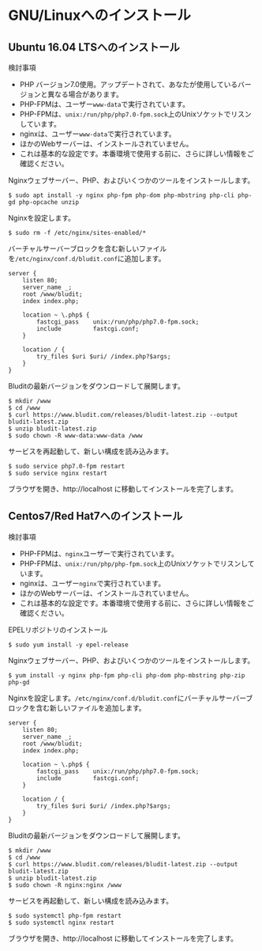 # GNU/Linuxへのインストール
<!-- position: 3 -->

<h2 id="ubuntu">Ubuntu 16.04 LTSへのインストール</h2>

検討事項
- PHP バージョン7.0使用。アップデートされて、あなたが使用しているバージョンと異なる場合があります。
- PHP-FPMは、ユーザー`www-data`で実行されています。
- PHP-FPMは、`unix:/run/php/php7.0-fpm.sock`上のUnixソケットでリスンしています。
- nginxは、ユーザー`www-data`で実行されています。
- ほかのWebサーバーは、インストールされていません。
- これは基本的な設定です。本番環境で使用する前に、さらに詳しい情報をご確認ください。

Nginxウェブサーバー、PHP、およびいくつかのツールをインストールします。
```
$ sudo apt install -y nginx php-fpm php-dom php-mbstring php-cli php-gd php-opcache unzip
```

Nginxを設定します。
```
$ sudo rm -f /etc/nginx/sites-enabled/*
```

バーチャルサーバーブロックを含む新しいファイルを`/etc/nginx/conf.d/bludit.conf`に追加します。
```
server {
	listen 80;
	server_name _;
	root /www/bludit;
	index index.php;

	location ~ \.php$ {
		fastcgi_pass    unix:/run/php/php7.0-fpm.sock;
		include         fastcgi.conf;
	}

	location / {
		try_files $uri $uri/ /index.php?$args;
	}
}
```

Bluditの最新バージョンをダウンロードして展開します。
```
$ mkdir /www
$ cd /www
$ curl https://www.bludit.com/releases/bludit-latest.zip --output bludit-latest.zip
$ unzip bludit-latest.zip
$ sudo chown -R www-data:www-data /www
```

サービスを再起動して、新しい構成を読み込みます。
```
$ sudo service php7.0-fpm restart
$ sudo service nginx restart
```

ブラウザを開き、http://localhost に移動してインストールを完了します。

<h2 id="centos">Centos7/Red Hat7へのインストール</h2>

検討事項
- PHP-FPMは、`nginx`ユーザーで実行されています。
- PHP-FPMは、`unix:/run/php/php-fpm.sock`上のUnixソケットでリスンしています。
- nginxは、ユーザー`nginx`で実行されています。
- ほかのWebサーバーは、インストールされていません。
- これは基本的な設定です。本番環境で使用する前に、さらに詳しい情報をご確認ください。

EPELリポジトリのインストール
```
$ sudo yum install -y epel-release
```

Nginxウェブサーバー、PHP、およびいくつかのツールをインストールします。
```
$ yum install -y nginx php-fpm php-cli php-dom php-mbstring php-zip php-gd
```

Nginxを設定します。`/etc/nginx/conf.d/bludit.conf`にバーチャルサーバーブロックを含む新しいファイルを追加します。
```
server {
	listen 80;
	server_name _;
	root /www/bludit;
	index index.php;

	location ~ \.php$ {
		fastcgi_pass    unix:/run/php/php7.0-fpm.sock;
		include         fastcgi.conf;
	}

	location / {
		try_files $uri $uri/ /index.php?$args;
	}
}
```

Bluditの最新バージョンをダウンロードして展開します。
```
$ mkdir /www
$ cd /www
$ curl https://www.bludit.com/releases/bludit-latest.zip --output bludit-latest.zip
$ unzip bludit-latest.zip
$ sudo chown -R nginx:nginx /www
```

サービスを再起動して、新しい構成を読み込みます。
```
$ sudo systemctl php-fpm restart
$ sudo systemctl nginx restart
```

ブラウザを開き、http://localhost に移動してインストールを完了します。